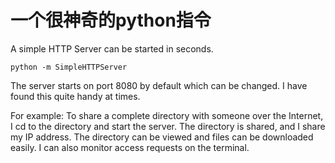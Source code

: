 一个很神奇的python指令
===========

A simple HTTP Server can be started in seconds.

	python -m SimpleHTTPServer

The server starts on port 8080 by default which can be changed. I have found this quite handy at times.

For example: To share a complete directory with someone over the Internet, I cd to the directory and start the server. The directory is shared, and I share my IP address. The directory can be viewed and files can be downloaded easily. I can also monitor access requests on the terminal.
